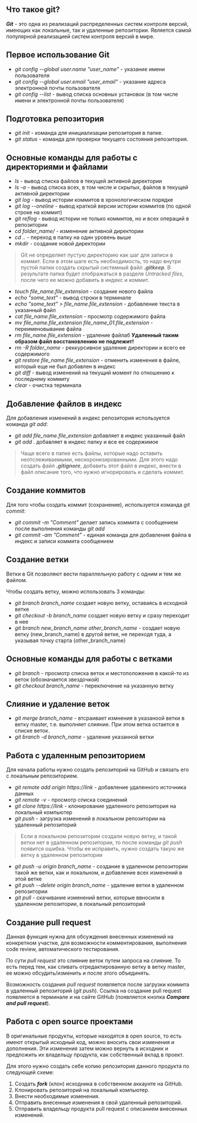 ## Что такое git?

__*Git*__ - это одна из реализаций распределенных систем контроля версий, имеющих как локальные, так и удаленные репозитории. Является самой популярной реализацией систем контроля версий в мире.

## Первое использование Git

* *git config --global user.name "user_name"* - указание имени пользователя
* *git config --global user.email "user_email"* - указание адреса электронной почты пользователя
* *git config --list* - вывод списка основных установок (в том числе имени и электронной почты пользователя)

## Подготовка репозитория

* *git init* - команда для инициализации репозитория в папке.
* *git status* - команда для проверки текущего состояния репозитория.

## Основные команды для работы с директориями и файлами

* *ls* - вывод списка файлов в текущей активной директории
* *ls -a* - вывод списка всех, в том числе и скрытых, файлов в текущей активной директории
* *git log* - вывод истории коммитов в хронологическом порядке
* *git log --oneline* - вывод краткой версии истории коммитов (по одной строке на коммит)
* *git reflog* - вывод истории не только коммитов, но и всех операций в репозитории
* *cd folder_name/* - изменение активной директории
* *cd ..* - переход в папку на один уровень выше
* *mkdir* - создание новой директории
> Git не определяет пустую директорию как шаг для записи в коммит. Если в этом шаге есть необходимость, то надо внутри пустой папки создать скрытый системный файл __*.gitkeep*__. В результате папка будет отображаться в разделе *Untracked files*, после чего ее можно добавить в индекс и коммит.
* *touch file_name.file_extension* - создание нового файла
* *echo "some_text"* - вывод строки в терминале
* *echo "some_text" > file_name.file_extension* - добавление текста в указанный файл
* *cat file_name.file_extension* - просмотр содержимого файла
* *mv file_name.file_extension file_name_01.file_extension* - переименовывание файла
* *rm file_name.file_extension* - удаление файлаб **Удаленный таким образом файл восстановлению не подлежит!**
* *rm -R folder_name* - реккурсивное удаление директории и всего ее содержимого
* *git restore file_name.file_extension* - отменить изменения в файле, который еще не был добавлен в индекс
* *git diff* - вывод изменений на текущий момент по отношению к последнему коммиту
* *clear* - очистка терминала

## Добавление файлов в индекс

Для добавления изменений в индекс репозитория используется команда *git add*:

* *git add file_name.file_extension* добавляет в индекс указанный файл 
* *git add .* добавляет в индекс папку и все ее содержимое
> Чаще всего в папке есть файлы, которые надо оставить неотслеживаемыми, несихронизированными. Для этого надо создать файл __*.gitignore*__, добавить этот файл в индекс, внести в файл описание того, что нужно игнорировать и сделать коммит.

## Создание коммитов

Для того чтобы создать коммит (сохранение), используется команда *git commit*:

* *git commit -m "Comment"* делает запись коммита с сообщением после выполнения команды *git add*
* *git commit -am "Comment"* - единая команда для добавления файла в индекс и записи коммита сообщением

## Создание ветки

Ветки в Git позволяют вести параллельную работу с одним и тем же файлом.

Чтобы создать ветку, можно использовать 3 команды:
* *git branch branch_name* создает новую ветку, оставаясь в исходной ветке
* *git checkout -b branch_name* создает новую ветку и сразу переходит в нее
* *git branch new_branch_name other_branch_name* - создает новую ветку (new_branch_name) в другой ветке, не переходя туда, а указывая точку старта (other_branch_name)

## Основные команды для работы с ветками
* *git branch* - просмотр списка веток и местоположения в какой-то из веток (обозначается звездочкой)
* *git checkout branch_name* - переключение на указанную ветку

## Слияние и удаление веток
* *git merge branch_name* - втсраивает измнения в указаноой ветки в ветку master, т.е. выполняет слияние. При этом ветка остается в списке веток.
* *git branch -d branch_name* - удаление указанной ветки

## Работа с удаленным репозиторием
Для начала работы нужно создать репозиторий на GitHub и связать его с локальным репозиторием.

* *git remote add origin https://link* - добавление удаленного источника данных
* *git remote -v* - просмотр списка соединений
* *git clone https://link* - клонирование удаленного репозитория на локальный компьютер
* *git push* - загрузка изменений в локальном репозитории на удаленный репозиторий
> Если в локальном репозитории создали новую ветку, и такой ветки нет в удаленном репозитории, то после команды *git push* появится ошибка. Чтобы ее исправить, нужно создать такую же ветку в удаленном репозитории
* *git push -u origin branch_name* - создание в удаленном репозитории такой же ветки, как и локальном, и добавление всех изменений в этой ветке
* *git push --delete origin branch_name* - удаление ветки в удаленном репозитории
* *git pull* - скачивание изменений ветки, которые ввносили в удаленном репозитории, в локальный репозиторий

## Создание pull request
Данная функция нужна для обсуждения внесенных изменений на конкретном участке, для возможности комментирования, выполнения code review, автоматического тестирования.

По сути *pull request* это слияние веток путем запроса на слияние. То есть перед тем, как сливать отредактированную ветку в ветку master, ее можно обсудить/изменить и после этого объединять.

Возможность создания *pull request* появляется после загрузки коммита в удаленный репозиторий (*git push*). Ссылка на создание pull request появляется в терминале и на сайте GitHub (появляется кнопка __*Compare and pull request*__).

## Работа с open source проектами
В оригинальные продукты, которые находятся в open source, то есть имеют открытый исходный код, можно вносить свои изменения и дополнения. Эти изменения затем можно вернуть в исходник и предложить их владельцу продукта, как собственный вклад в проект. 

Для этого нужно создать себе копию репозитория данного продукта по следующей схеме:
1. Создать __*fork*__ (клон) исходника в собственном аккаунте на GitHub.
2. Клонировать репозиторий на локальный компьютер.
3. Внести необходимые изменения.
4. Отправить внесенные изменения в свой удаленный репозиторий.
5. Отправить владельцу продукта pull request с описанием внесенных изменений.
